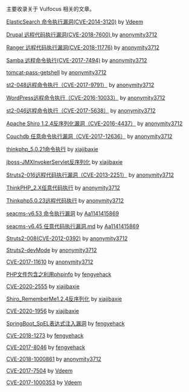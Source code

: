 主要收录关于 Vulfocus 相关的文章。



[ElasticSearch 命令执行漏洞(CVE-2014-3120)](./CVE-2014-3120/CVE-2014-3120.md) by [Vdeem](https://github.com/Vdeem)

[Drupal 远程代码执行漏洞(CVE-2018-7600) ](./CVE-2018-7600/CVE-2018-7600.md) by [anonymity3712](https://github.com/anonymity3712)

[Ranger 远程代码执行漏洞(CVE-2018-11776)](./CVE-2018-11776/CVE-2018-11776.md) by [anonymity3712](https://github.com/anonymity3712)

[Samba 远程命令执行(CVE-2017-7494)](./CVE-2017-7494/CVE-2017-7494.md) by [anonymity3712](https://github.com/anonymity3712)

[tomcat-pass-getshell](./tomcat-pass-getshell/tomcat-pass-getshell.md)  by [anonymity3712](https://github.com/anonymity3712)

[st2-048远程命令执行（CVE-2017-9791）](./CVE-2017-9791/CVE-2017-9791.md)  by [anonymity3712](https://github.com/anonymity3712)

[WordPress远程命令执行（CVE-2016-10033）](./CVE-2016-10033/CVE-2016-10033.md)  by [anonymity3712](https://github.com/anonymity3712)

[st2-046远程命令执行（CVE-2017-5638）](./CVE-2017-5638/CVE-2017-5638.md)  by [anonymity3712](https://github.com/anonymity3712)

[Apache Shiro 1.2.4反序列化漏洞（CVE-2016-4437）](./CVE-2016-4437/CVE-2016-4437.md)  by [anonymity3712](https://github.com/anonymity3712)

[Couchdb 任意命令执行漏洞（CVE-2017-12636）](./CVE-2017-12636/CVE-2017-12636.md)  by [anonymity3712](https://github.com/anonymity3712)

[thinkphp_5.0.21命令执行](./thinkphp_5.0.21命令执行/thinkphp_5命令执行.md)  by [xiajibaxie](https://github.com/xiajibaxie)

[jboss-JMXInvokerServlet反序列化](./jboss-JMXInvokerServlet反序列化/jboss-JMXInvokerServlet反序列化.md)  by [xiajibaxie](https://github.com/xiajibaxie)

[Struts2-016远程代码执行漏洞（CVE-2013-2251）](./CVE-2013-2251/struts2-016远程命令执行.md)  by [anonymity3712](https://github.com/Frivolous-scholar)

[ThinkPHP_2.X任意代码执行](./ThinkPHP_2.X任意代码执行/ThinkPHP2.X任意代码执行.md)  by [anonymity3712](https://github.com/Frivolous-scholar)

[Thinkphp5.0.23远程代码执行](./Thinkphp5.0.23远程代码执行/Thinkphp5.0.23远程代码执行.md)  by [anonymity3712](https://github.com/Frivolous-scholar)

[seacms-v6.53 命令执行漏洞](./seacms-v6.53%20命令执行漏洞/seacms-v6.53%20命令执行漏洞.md) by [Aa1141415869](https://github.com/Aa1141415869)

[seacms-v6.45 任意代码执行漏洞.md](./seacms-v6.45%20任意代码执行漏洞/seacms-v6.45%20任意代码执行漏洞.md) by [Aa1141415869](https://github.com/Aa1141415869)

[Struts2-008(CVE-2012-0392)](./CVE-2012-0392/Struts2-008(CVE-2012-0392).md)  by [anonymity3712](https://github.com/Frivolous-scholar)

[Struts2-devMode](./Struts2-devMode/Struts2-devMode.md)  by [anonymity3712](https://github.com/Frivolous-scholar)

[CVE-2017-11610](./CVE-2017-11610/CVE-2017-11610.md)  by [anonymity3712](https://github.com/Frivolous-scholar)

[PHP文件包含之利用phpinfo](./PHP文件包含之利用phpinfo/PHP文件包含漏洞之利用phpinfo.md)  by [fengyehack](https://github.com/fengyehack)

[CVE-2020-2555](./CVE-2020-2555/CVE-2020-2555.md)  by [xiajibaxie](https://github.com/xiajibaxie)

[Shiro_RememberMe1.2.4反序列化](./Shiro_RememberMe_1.2.4_反序列化/Shiro_RememberMe1.2.4反序列化.md)  by [xiajibaxie](https://github.com/xiajibaxie)

[CVE-2020-1956](./CVE-2020-1956/CVE-2020-1956.md)  by [xiajibaxie](https://github.com/xiajibaxie)

[SpringBoot_SpEL表达式注入漏洞](./SpringBoot_SpEL表达式注入漏洞/SpringBoot_SpEL表达式注入漏洞.md)  by [fengyehack](https://github.com/fengyehack)

[CVE-2018-1273](./CVE-2018-1273/CVE-2018-1273.md)  by [fengyehack](https://github.com/fengyehack)

[CVE-2017-8046](./CVE-2017-8046/CVE-2017-8046.md)  by [fengyehack](https://github.com/fengyehack)

[CVE-2018-1000861](./CVE-2018-1000861/CVE-2018-1000861.md)  by [anonymity3712](https://github.com/Frivolous-scholar)

[CVE-2017-7504](./CVE-2017-7504/CVE-2017-7504.md)  by [Vdeem](https://github.com/Vdeem)

[CVE-2017-1000353](./CVE-2017-1000353/CVE-2017-1000353.md)  by [Vdeem](https://github.com/Vdeem)

